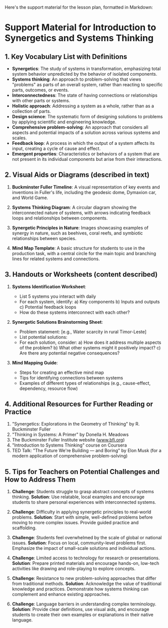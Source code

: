 Here's the support material for the lesson plan, formatted in Markdown:

# Support Material for Introduction to Synergetics and Systems Thinking

## 1. Key Vocabulary List with Definitions

- **Synergetics**: The study of systems in transformation, emphasizing total system behavior unpredicted by the behavior of isolated components.
- **Systems thinking**: An approach to problem-solving that views "problems" as parts of an overall system, rather than reacting to specific parts, outcomes, or events.
- **Interconnectedness**: The state of having connections or relationships with other parts or systems.
- **Holistic approach**: Addressing a system as a whole, rather than as a collection of parts.
- **Design science**: The systematic form of designing solutions to problems by applying scientific and engineering knowledge.
- **Comprehensive problem-solving**: An approach that considers all aspects and potential impacts of a solution across various systems and scales.
- **Feedback loop**: A process in which the output of a system affects its input, creating a cycle of cause and effect.
- **Emergent properties**: Characteristics or behaviors of a system that are not present in its individual components but arise from their interactions.

## 2. Visual Aids or Diagrams (described in text)

1. **Buckminster Fuller Timeline**: A visual representation of key events and inventions in Fuller's life, including the geodesic dome, Dymaxion car, and World Game.

2. **Systems Thinking Diagram**: A circular diagram showing the interconnected nature of systems, with arrows indicating feedback loops and relationships between components.

3. **Synergetic Principles in Nature**: Images showcasing examples of synergy in nature, such as beehives, coral reefs, and symbiotic relationships between species.

4. **Mind Map Template**: A basic structure for students to use in the production task, with a central circle for the main topic and branching lines for related systems and connections.

## 3. Handouts or Worksheets (content described)

1. **Systems Identification Worksheet**:
   - List 5 systems you interact with daily
   - For each system, identify:
     a) Key components
     b) Inputs and outputs
     c) Potential feedback loops
   - How do these systems interconnect with each other?

2. **Synergetic Solutions Brainstorming Sheet**:
   - Problem statement: [e.g., Water scarcity in rural Timor-Leste]
   - List potential solutions:
   - For each solution, consider:
     a) How does it address multiple aspects of the problem?
     b) What other systems might it positively impact?
     c) Are there any potential negative consequences?

3. **Mind Mapping Guide**:
   - Steps for creating an effective mind map
   - Tips for identifying connections between systems
   - Examples of different types of relationships (e.g., cause-effect, dependency, resource flow)

## 4. Additional Resources for Further Reading or Practice

1. "Synergetics: Explorations in the Geometry of Thinking" by R. Buckminster Fuller
2. "Thinking in Systems: A Primer" by Donella H. Meadows
3. The Buckminster Fuller Institute website (www.bfi.org)
4. "Introduction to Systems Thinking" course on Coursera
5. TED Talk: "The Future We're Building — and Boring" by Elon Musk (for a modern application of comprehensive problem-solving)

## 5. Tips for Teachers on Potential Challenges and How to Address Them

1. **Challenge**: Students struggle to grasp abstract concepts of systems thinking.
   **Solution**: Use relatable, local examples and encourage students to share personal experiences with interconnected systems.

2. **Challenge**: Difficulty in applying synergetic principles to real-world problems.
   **Solution**: Start with simple, well-defined problems before moving to more complex issues. Provide guided practice and scaffolding.

3. **Challenge**: Students feel overwhelmed by the scale of global or national issues.
   **Solution**: Focus on local, community-level problems first. Emphasize the impact of small-scale solutions and individual actions.

4. **Challenge**: Limited access to technology for research or presentations.
   **Solution**: Prepare printed materials and encourage hands-on, low-tech activities like drawing and role-playing to explore concepts.

5. **Challenge**: Resistance to new problem-solving approaches that differ from traditional methods.
   **Solution**: Acknowledge the value of traditional knowledge and practices. Demonstrate how systems thinking can complement and enhance existing approaches.

6. **Challenge**: Language barriers in understanding complex terminology.
   **Solution**: Provide clear definitions, use visual aids, and encourage students to create their own examples or explanations in their native language.